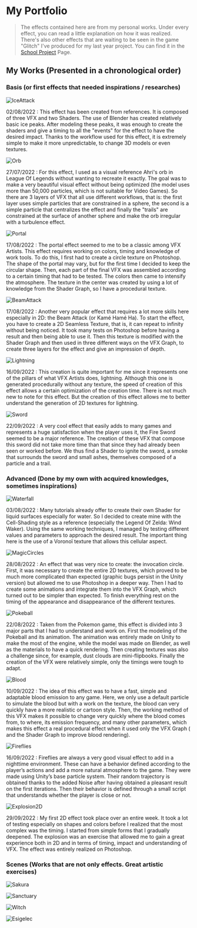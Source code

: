 # My Portfolio

> The effects contained here are from my personal works. Under every effect, you can read a little explanation on how it was realized. There's also other effects that are waiting to be seen in the game "Glitch" I've produced for my last year project. You can find it in the [School Project](https://github.com/MatthieuAUBERT/MatthieuAUBERT.github.io/blob/main/Projects/SchoolProjects/Projects.md) Page.

## My Works (Presented in a chronological order)

### Basis (or first effects that needed inspirations / researches)

![IceAttack](https://github.com/MatthieuAUBERT/MatthieuAUBERT.github.io/blob/main/Projects/VFX/Basis/IceAttack.gif)

02/08/2022 : This effect has been created from references. It is composed of three VFX and two Shaders. The use of Blender has created relatively basic ice peaks. After modeling these peaks, it was enough to create the shaders and give a timing to all the "events" for the effect to have the desired impact. Thanks to the workflow used for this effect, it is extremely simple to make it more unpredictable, to change 3D models or even textures.

![Orb](https://github.com/MatthieuAUBERT/MatthieuAUBERT.github.io/blob/main/Projects/VFX/Basis/MagicalOrb.gif)

27/07/2022 : For this effect, I used as a visual reference Ahri's orb in League Of Legends without wanting to recreate it exactly. The goal was to make a very beautiful visual effect without being optimized (the model uses more than 50,000 particles, which is not suitable for Video Games). So there are 3 layers of VFX that all use different workflows, that is: the first layer uses simple particles that are constrained in a sphere, the second is a simple particle that centralizes the effect and finally the "trails" are constrained at the surface of another sphere and make the orb irregular with a turbulence effect.

![Portal](https://github.com/MatthieuAUBERT/MatthieuAUBERT.github.io/blob/main/Projects/VFX/Basis/Portal.gif)

17/08/2022 : The portal effect seemed to me to be a classic among VFX Artists. This effect requires working on colors, timing and knowledge of work tools. To do this, I first had to create a circle texture on Photoshop. The shape of the portal may vary, but for the first time I decided to keep the circular shape. Then, each part of the final VFX was assembled according to a certain timing that had to be tested. The colors then came to intensify the atmosphere. The texture in the center was created by using a lot of knowledge from the Shader Graph, so I have a procedural texture.

![BeamAttack](https://github.com/MatthieuAUBERT/MatthieuAUBERT.github.io/blob/main/Projects/VFX/Basis/SuperBeamAttack.gif)

17/08/2022 : Another very popular effect that requires a lot more skills here especially in 2D: the Beam Attack (or Kamé Hamé Ha). To start the effect, you have to create a 2D Seamless Texture, that is, it can repeat to infinity without being noticed. It took many tests on Photoshop before having a result and then being able to use it. Then this texture is modified with the Shader Graph and then used in three different ways on the VFX Graph, to create three layers for the effect and give an impression of depth.

![Lightning](https://github.com/MatthieuAUBERT/MatthieuAUBERT.github.io/blob/main/Projects/VFX/Basis/Lightning.gif)

16/09/2022 : This creation is quite important for me since it represents one of the pillars of what VFX Artists does, lightning. Although this one is generated procedurally without any texture, the speed of creation of this effect allows a certain optimization of the creation time. There is not much new to note for this effect. But the creation of this effect allows me to better understand the generation of 2D textures for lightning.

![Sword](https://github.com/MatthieuAUBERT/MatthieuAUBERT.github.io/blob/main/Projects/VFX/Basis/Sword.gif)

22/09/2022 : A very cool effect that easily adds to many games and represents a huge satisfaction when the player uses it, the Fire Sword seemed to be a major reference. The creation of these VFX that compose this sword did not take more time than that since they had already been seen or worked before. We thus find a Shader to ignite the sword, a smoke that surrounds the sword and small ashes, themselves composed of a particle and a trail.

### Advanced (Done by my own with acquired knowledges, sometimes inspirations)

![Waterfall](https://github.com/MatthieuAUBERT/MatthieuAUBERT.github.io/blob/main/Projects/VFX/Advanced/Waterfall.gif)

03/08/2022 : Many tutorials already offer to create their own Shader for liquid surfaces especially for water. So I decided to create mine with the Cell-Shading style as a reference (especially the Legend Of Zelda: Wind Waker). Using the same working techniques, I managed by testing different values and parameters to approach the desired result. The important thing here is the use of a Voronoï texture that allows this cellular aspect.

![MagicCircles](https://github.com/MatthieuAUBERT/MatthieuAUBERT.github.io/blob/main/Projects/VFX/Advanced/MagicalCircles.gif)

28/08/2022 : An effect that was very nice to create: the invocation circle. First, it was necessary to create the entire 2D textures, which proved to be much more complicated than expected (graphic bugs persist in the Unity version) but allowed me to use Photoshop in a deeper way. Then I had to create some animations and integrate them into the VFX Graph, which turned out to be simpler than expected. To finish everything rest on the timing of the appearance and disappearance of the different textures.

![Pokeball](https://github.com/MatthieuAUBERT/MatthieuAUBERT.github.io/blob/main/Projects/VFX/Advanced/PokeballGIF.gif)

22/08/2022 : Taken from the Pokemon game, this effect is divided into 3 major parts that I had to understand and work on. First the modeling of the Pokeball and its animation. The animation was entirely made on Unity to make the most of the engine, while the model was made on Blender, as well as the materials to have a quick rendering. Then creating textures was also a challenge since, for example, dust clouds are mini-flipbooks. Finally the creation of the VFX were relatively simple, only the timings were tough to adapt.

![Blood](https://github.com/MatthieuAUBERT/MatthieuAUBERT.github.io/blob/main/Projects/VFX/Advanced/Blood.gif)

10/09/2022 : The idea of this effect was to have a fast, simple and adaptable blood emission to any game. Here, we only use a default particle to simulate the blood but with a work on the texture, the blood can very quickly have a more realistic or cartoon style. Then, the working method of this VFX makes it possible to change very quickly where the blood comes from, to where, its emission frequency, and many other parameters, which makes this effect a real procedural effect when it used only the VFX Graph ( and the Shader Graph to improve blood rendering).

![Fireflies](https://github.com/MatthieuAUBERT/MatthieuAUBERT.github.io/blob/main/Projects/VFX/Advanced/Fireflies.gif)

16/09/2022 : Fireflies are always a very good visual effect to add in a nighttime environment. These can have a behavior defined according to the player’s actions and add a more natural atmosphere to the game. They were made using Unity’s base particle system. Their random trajectory is obtained thanks to the added Noise after having obtained a pleasant result on the first iterations. Then their behavior is defined through a small script that understands whether the player is close or not.

![Explosion2D](https://github.com/MatthieuAUBERT/MatthieuAUBERT.github.io/blob/main/Projects/VFX/Advanced/Explosion2DFbF.gif)

29/09/2022 : My first 2D effect took place over an entire week. It took a lot of testing especially on shapes and colors before I realized that the most complex was the timing. I started from simple forms that I gradually deepened. The explosion was an exercise that allowed me to gain a great experience both in 2D and in terms of timing, impact and understanding of VFX. The effect was entirely realized on Photoshop.

### Scenes (Works that are not only effects. Great artistic exercises)

![Sakura](https://github.com/MatthieuAUBERT/MatthieuAUBERT.github.io/blob/main/Projects/VFX/Scenes/SakuraScene.gif)

![Sanctuary](https://github.com/MatthieuAUBERT/MatthieuAUBERT.github.io/blob/main/Projects/VFX/Scenes/SnowSanctuary.gif)

![Witch](https://github.com/MatthieuAUBERT/MatthieuAUBERT.github.io/blob/main/Projects/VFX/Scenes/WitchScene.gif)

![Esigelec](https://github.com/MatthieuAUBERT/MatthieuAUBERT.github.io/blob/main/Projects/VFX/Scenes/EsigelecOrder%231.png)
